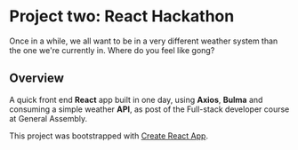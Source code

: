 # Project two: React Hackathon

Once in a while, we all want to be in a very different weather system than the one we're currently in.
Where do you feel like gong?

## Overview
A quick front end **React** app built in one day, using **Axios**, **Bulma** and consuming a simple weather **API**, as post of the Full-stack developer course at General Assembly.



This project was bootstrapped with [Create React App](https://github.com/facebook/create-react-app).

